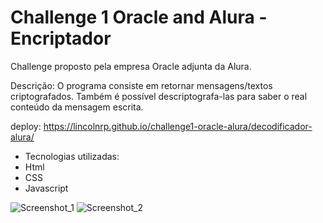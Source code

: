 # Challenge 1 Oracle and Alura - Encriptador


Challenge proposto pela empresa Oracle adjunta da Alura.

Descrição: O programa consiste em retornar mensagens/textos criptografados. Também é possível descriptografa-las para saber o real conteúdo da mensagem escrita.

deploy: https://lincolnrp.github.io/challenge1-oracle-alura/decodificador-alura/

- Tecnologias utilizadas:
- Html 
- CSS 
- Javascript


![Screenshot_1](https://user-images.githubusercontent.com/93271677/183263787-5fc65cae-d56c-4600-bb8b-5c177509726f.png)
![Screenshot_2](https://user-images.githubusercontent.com/93271677/183263788-aeed970f-dda2-4287-befe-da7a098da9fc.png)
